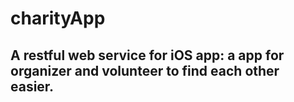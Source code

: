 # charityApp

## A restful web service for iOS app: a app for organizer and volunteer to find each other easier. 

